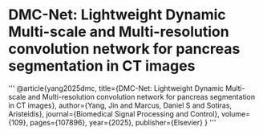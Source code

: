 # DMC-Net: Lightweight Dynamic Multi-scale and Multi-resolution convolution network for pancreas segmentation in CT images

'''
@article{yang2025dmc,
  title={DMC-Net: Lightweight Dynamic Multi-scale and Multi-resolution convolution network for pancreas segmentation in CT images},
  author={Yang, Jin and Marcus, Daniel S and Sotiras, Aristeidis},
  journal={Biomedical Signal Processing and Control},
  volume={109},
  pages={107896},
  year={2025},
  publisher={Elsevier}
}
'''
